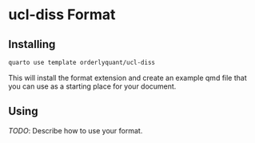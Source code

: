 # ucl-diss Format

## Installing

```bash
quarto use template orderlyquant/ucl-diss
```

This will install the format extension and create an example qmd file
that you can use as a starting place for your document.

## Using

_TODO_: Describe how to use your format.

